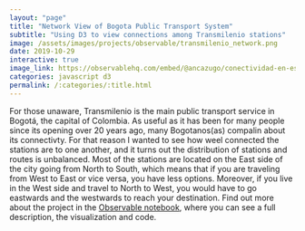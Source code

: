 ```yaml
---
layout: "page"
title: "Network View of Bogota Public Transport System"
subtitle: "Using D3 to view connections among Transmilenio stations"
image: /assets/images/projects/observable/transmilenio_network.png
date: 2019-10-29
interactive: true
image_link: https://observablehq.com/embed/@ancazugo/conectividad-en-estaciones-de-transmilenio?cells=chart%2Clegend%2Ctarget
categories: javascript d3
permalink: /:categories/:title.html
---
```


For those unaware, Transmilenio is the main public transport service in Bogotá, the capital of Colombia. As useful as it has been for many people since its opening over 20 years ago, many Bogotanos(as) compalin about its connectivty. For that reason I wanted to see how weel connected the stations are to one another, and it turns out the distribution of stations and routes is unbalanced. Most of the stations are located on the East side of the city going from North to South, which means that if you are traveling from West to East or vice versa, you have less options. Moreover, if you live in the West side and travel to North to West, you would have to go eastwards and the westwards to reach your destination. Find out more about the project in the [Observable notebook](https://observablehq.com/@ancazugo/conectividad-en-estaciones-de-transmilenio), where you can see a full description, the visualization and code.

